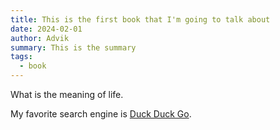 ```yaml
---
title: This is the first book that I'm going to talk about
date: 2024-02-01
author: Advik
summary: This is the summary
tags:
  - book
---
```

What is the meaning of life.

My favorite search engine is [Duck Duck Go](https://duckduckgo.com "The best search engine for privacy").
